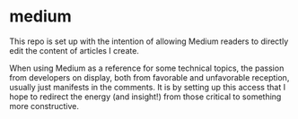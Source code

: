 # medium

This repo is set up with the intention of allowing Medium readers to directly edit the content of articles I create.

When using Medium as a reference for some technical topics, the passion from developers on display, both from favorable and unfavorable reception, usually just manifests in the comments. It is by setting up this access that I hope to redirect the energy (and insight!) from those critical to something more constructive.
